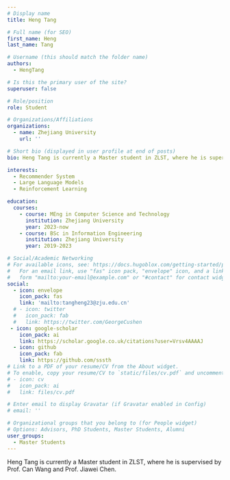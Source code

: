 ```yaml
---
# Display name
title: Heng Tang

# Full name (for SEO)
first_name: Heng
last_name: Tang

# Username (this should match the folder name)
authors:
  - HengTang

# Is this the primary user of the site?
superuser: false

# Role/position
role: Student

# Organizations/Affiliations
organizations:
  - name: Zhejiang University
    url: ''

# Short bio (displayed in user profile at end of posts)
bio: Heng Tang is currently a Master student in ZLST, where he is supervised by Prof. Can Wang and Prof. Jiawei Chen.

interests:
  - Recommender System
  - Large Language Models
  - Reinforcement Learning

education:
  courses:
    - course: MEng in Computer Science and Technology
      institution: Zhejiang University
      year: 2023-now
    - course: BSc in Information Engineering
      institution: Zhejiang University
      year: 2019-2023

# Social/Academic Networking
# For available icons, see: https://docs.hugoblox.com/getting-started/page-builder/#icons
#   For an email link, use "fas" icon pack, "envelope" icon, and a link in the
#   form "mailto:your-email@example.com" or "#contact" for contact widget.
social:
  - icon: envelope
    icon_pack: fas
    link: 'mailto:tangheng23@zju.edu.cn'
  # - icon: twitter
  #   icon_pack: fab
  #   link: https://twitter.com/GeorgeCushen
 - icon: google-scholar
    icon_pack: ai
    link: https://scholar.google.co.uk/citations?user=Vrsv4AAAAJ
  - icon: github
    icon_pack: fab
    link: https://github.com/sssth
# Link to a PDF of your resume/CV from the About widget.
# To enable, copy your resume/CV to `static/files/cv.pdf` and uncomment the lines below.
# - icon: cv
#   icon_pack: ai
#   link: files/cv.pdf

# Enter email to display Gravatar (if Gravatar enabled in Config)
# email: ''

# Organizational groups that you belong to (for People widget)
# Options: Advisors, PhD Students, Master Students, Alumni
user_groups:
  - Master Students
---
```


Heng Tang is currently a Master student in ZLST, where he is supervised by Prof. Can Wang and Prof. Jiawei Chen.
